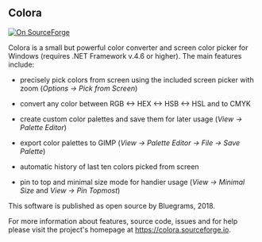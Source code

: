 ## Colora

[![On SourceForge](https://img.shields.io/badge/sourceforge-download-orange.svg)](https://colora.sourceforge.io)

Colora is a small but powerful color converter and screen color picker for Windows (requires .NET Framework v.4.6 or higher).
The main features include:

* precisely pick colors from screen using the included screen picker with zoom
	(_Options -> Pick from Screen_)

* convert any color between RGB <-> HEX <-> HSB <-> HSL and to CMYK

* create custom color palettes and save them for later usage
	(_View -> Palette Editor_)

* export color palettes to GIMP
	(_View -> Palette Editor -> File -> Save Palette_)

* automatic history of last ten colors picked from screen

* pin to top and minimal size mode for handier usage
	(_View -> Minimal Size_ and _View -> Pin Topmost_)

This software is published as open source by Bluegrams, 2018.

For more information about features, source code, issues and for help please
visit the project's homepage at https://colora.sourceforge.io.

